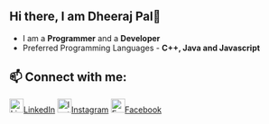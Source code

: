 <h2> Hi there, I am Dheeraj Pal👋</h2>

<ul>
  <li>I am a <strong>Programmer</strong> and a <strong>Developer</strong></li>
  <li>Preferred Programming Languages - <strong>C++, Java and Javascript</strong></li>
</ul>
 
<h2>📫 Connect with me:</h2>

<a href="https://www.linkedin.com/in/dheeraj-pal748/">
  <img src="https://t0.gstatic.com/images?q=tbn:ANd9GcRMCA3j2A8hfLl9p5UAU5nd9lvqLlNZvqoU4xOsZ192uH4IYS6X" alt="LinkedIn"  width="25" height="25">LinkedIn</a>
<a href="https://www.instagram.com/dheeraj.3628/">
  <img src="https://upload.wikimedia.org/wikipedia/commons/e/e7/Instagram_logo_2016.svg" alt="Instagram"  width="25" height="25">Instagram</a>

<a href="https://www.facebook.com/dheerajpal.1500/">
  <img src="https://upload.wikimedia.org/wikipedia/en/0/04/Facebook_f_logo_%282021%29.svg" alt="Facebook" width="25" height="25">Facebook</a>

<!--
**rdxdheeraj75/rdxdheeraj75** is a ✨ _special_ ✨ repository because its `README.md` (this file) appears on your GitHub profile.

Here are some ideas to get you started:

- 🔭 I’m currently working on ...
- 🌱 I’m currently learning ...
- 👯 I’m looking to collaborate on ...
- 🤔 I’m looking for help with ...
- 💬 Ask me about ...
- 📫 How to reach me: ...
- 😄 Pronouns: ...
- ⚡ Fun fact: ...
-->
